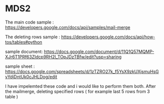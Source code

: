 # MDS2


The main code sample : https://developers.google.com/docs/api/samples/mail-merge

The deleting rows sample : https://developers.google.com/docs/api/how-tos/tables#python

sample document: https://docs.google.com/document/d/11Q1Q57MQMP-XJr6T1PRf63ZIdcp9RH2l_TOpJDzTBfw/edit?usp=sharing

sample sheet : https://docs.google.com/spreadsheets/d/1zTZRO27k_f5YsX9zkUXjsmuHsGvYdjDntUk0cJHLDog/edit


I have impelemted these code and i would like to perform them both. After the mailmerge, deleting specified rows ( for example last 5 rows from 3 table )



